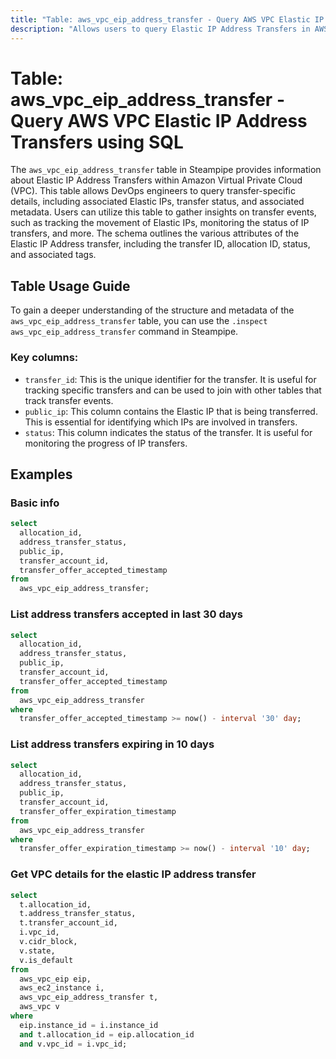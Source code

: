 ```yaml
---
title: "Table: aws_vpc_eip_address_transfer - Query AWS VPC Elastic IP Address Transfers using SQL"
description: "Allows users to query Elastic IP Address Transfers in AWS VPC."
---
```


# Table: aws_vpc_eip_address_transfer - Query AWS VPC Elastic IP Address Transfers using SQL

The `aws_vpc_eip_address_transfer` table in Steampipe provides information about Elastic IP Address Transfers within Amazon Virtual Private Cloud (VPC). This table allows DevOps engineers to query transfer-specific details, including associated Elastic IPs, transfer status, and associated metadata. Users can utilize this table to gather insights on transfer events, such as tracking the movement of Elastic IPs, monitoring the status of IP transfers, and more. The schema outlines the various attributes of the Elastic IP Address transfer, including the transfer ID, allocation ID, status, and associated tags.

## Table Usage Guide

To gain a deeper understanding of the structure and metadata of the `aws_vpc_eip_address_transfer` table, you can use the `.inspect aws_vpc_eip_address_transfer` command in Steampipe.

### Key columns:

- `transfer_id`: This is the unique identifier for the transfer. It is useful for tracking specific transfers and can be used to join with other tables that track transfer events.
- `public_ip`: This column contains the Elastic IP that is being transferred. This is essential for identifying which IPs are involved in transfers.
- `status`: This column indicates the status of the transfer. It is useful for monitoring the progress of IP transfers.

## Examples

### Basic info

```sql
select
  allocation_id,
  address_transfer_status,
  public_ip,
  transfer_account_id,
  transfer_offer_accepted_timestamp
from
  aws_vpc_eip_address_transfer;
```

### List address transfers accepted in last 30 days

```sql
select
  allocation_id,
  address_transfer_status,
  public_ip,
  transfer_account_id,
  transfer_offer_accepted_timestamp
from
  aws_vpc_eip_address_transfer
where
  transfer_offer_accepted_timestamp >= now() - interval '30' day;
```

### List address transfers expiring in 10 days

```sql
select
  allocation_id,
  address_transfer_status,
  public_ip,
  transfer_account_id,
  transfer_offer_expiration_timestamp
from
  aws_vpc_eip_address_transfer
where
  transfer_offer_expiration_timestamp >= now() - interval '10' day;
```

### Get VPC details for the elastic IP address transfer

```sql
select
  t.allocation_id,
  t.address_transfer_status,
  t.transfer_account_id,
  i.vpc_id,
  v.cidr_block,
  v.state,
  v.is_default
from
  aws_vpc_eip eip,
  aws_ec2_instance i,
  aws_vpc_eip_address_transfer t,
  aws_vpc v
where
  eip.instance_id = i.instance_id
  and t.allocation_id = eip.allocation_id
  and v.vpc_id = i.vpc_id;
```